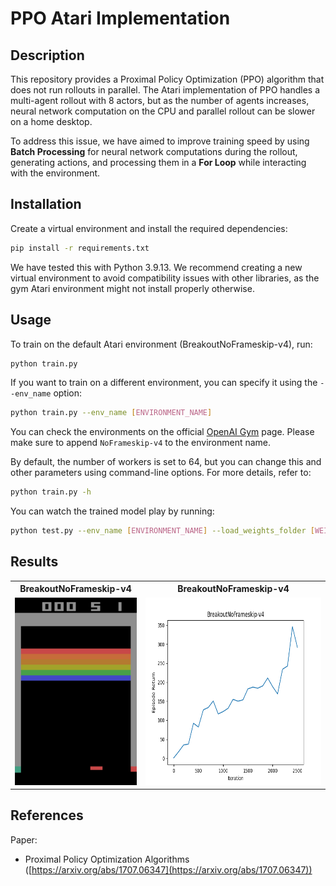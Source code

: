 # PPO Atari Implementation

## Description

This repository provides a Proximal Policy Optimization (PPO) algorithm that does not run rollouts in parallel. The Atari implementation of PPO handles a multi-agent rollout with 8 actors, but as the number of agents increases, neural network computation on the CPU and parallel rollout can be slower on a home desktop.

To address this issue, we have aimed to improve training speed by using **Batch Processing** for neural network computations during the rollout, generating actions, and processing them in a **For Loop** while interacting with the environment.

## Installation

Create a virtual environment and install the required dependencies:

```bash
pip install -r requirements.txt
```
We have tested this with Python 3.9.13. We recommend creating a new virtual environment to avoid compatibility issues with other libraries, as the gym Atari environment might not install properly otherwise.

## Usage

To train on the default Atari environment (BreakoutNoFrameskip-v4), run:

```bash
python train.py
```

If you want to train on a different environment, you can specify it using the `--env_name` option:

```bash
python train.py --env_name [ENVIRONMENT_NAME]
```

You can check the environments on the official [OpenAI Gym](https://www.gymlibrary.dev/environments/atari/) page. Please make sure to append `NoFrameskip-v4` to the environment name.

By default, the number of workers is set to 64, but you can change this and other parameters using command-line options. For more details, refer to:

```bash
python train.py -h
```

You can watch the trained model play by running:

```bash
python test.py --env_name [ENVIRONMENT_NAME] --load_weights_folder [WEIGHTS_FOLDER]
```

## Results

<table>
  <tr>
    <th>BreakoutNoFrameskip-v4</th>
    <th>BreakoutNoFrameskip-v4</th>
  </tr>
  <tr>
    <td><img src="./gifs/breakoutnoframeskip_v4.gif" height="300"></td>
    <td><img src="./plots/breakoutnoframeskip_v4.png" height="300"></td>
  </tr>
</table>


## References
Paper:
- Proximal Policy Optimization Algorithms ([https://arxiv.org/abs/1707.06347](https://arxiv.org/abs/1707.06347))
